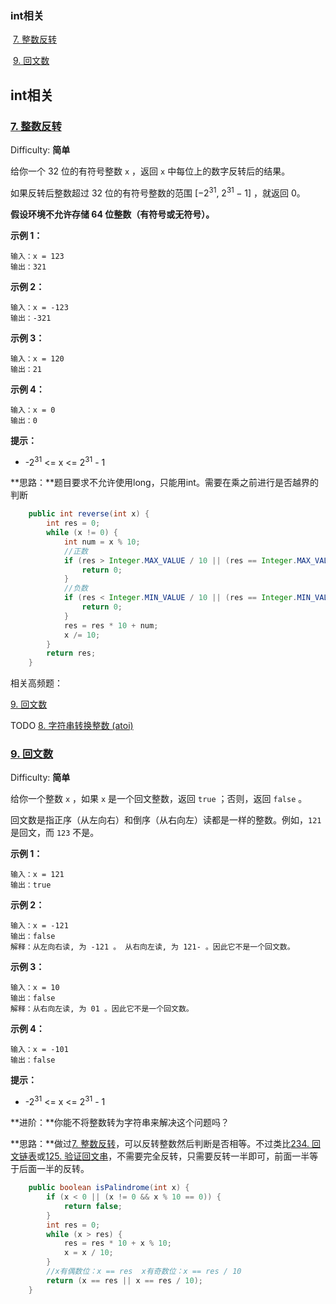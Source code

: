 ### int相关

​	[7. 整数反转](#7-整数反转)

​	[9. 回文数](#9-回文数)



## int相关

### [7. 整数反转](https://leetcode-cn.com/problems/reverse-integer/)

Difficulty: **简单**


给你一个 32 位的有符号整数 `x` ，返回 `x` 中每位上的数字反转后的结果。

如果反转后整数超过 32 位的有符号整数的范围 [−2<sup>31</sup>,  2<sup>31 </sup>− 1] ，就返回 0。

**假设环境不允许存储 64 位整数（有符号或无符号）。**

**示例 1：**

```
输入：x = 123
输出：321
```

**示例 2：**

```
输入：x = -123
输出：-321
```

**示例 3：**

```
输入：x = 120
输出：21
```

**示例 4：**

```
输入：x = 0
输出：0
```

**提示：**

* -2<sup>31</sup> <= x <= 2<sup>31</sup> - 1

**思路：**题目要求不允许使用long，只能用int。需要在乘之前进行是否越界的判断

```java
	public int reverse(int x) {
        int res = 0;
        while (x != 0) {
            int num = x % 10;
            //正数
            if (res > Integer.MAX_VALUE / 10 || (res == Integer.MAX_VALUE / 10 && num > 7)){
                return 0;
            }
            //负数
            if (res < Integer.MIN_VALUE / 10 || (res == Integer.MIN_VALUE / 10 && num < -8)){
                return 0;
            }
            res = res * 10 + num;
            x /= 10;
        }
        return res;
    }
```

相关高频题：

[9. 回文数](#9-回文数)

TODO [8. 字符串转换整数 (atoi)](https://leetcode-cn.com/problems/string-to-integer-atoi/)



### [9. 回文数](https://leetcode-cn.com/problems/palindrome-number/)

Difficulty: **简单**


给你一个整数 `x` ，如果 `x` 是一个回文整数，返回 `true` ；否则，返回 `false` 。

回文数是指正序（从左向右）和倒序（从右向左）读都是一样的整数。例如，`121` 是回文，而 `123` 不是。

**示例 1：**

```
输入：x = 121
输出：true
```

**示例 2：**

```
输入：x = -121
输出：false
解释：从左向右读, 为 -121 。 从右向左读, 为 121- 。因此它不是一个回文数。
```

**示例 3：**

```
输入：x = 10
输出：false
解释：从右向左读, 为 01 。因此它不是一个回文数。
```

**示例 4：**

```
输入：x = -101
输出：false
```

**提示：**

*   -2<sup>31</sup> <= x <= 2<sup>31</sup> - 1

**进阶：**你能不将整数转为字符串来解决这个问题吗？

**思路：**做过[7. 整数反转](#7-整数反转)，可以反转整数然后判断是否相等。不过类比[234. 回文链表](./链表.md/#234-回文链表)或[125. 验证回文串](./字符串.md/#125-验证回文串)，不需要完全反转，只需要反转一半即可，前面一半等于后面一半的反转。

```java
	public boolean isPalindrome(int x) {
        if (x < 0 || (x != 0 && x % 10 == 0)) {
            return false;
        }
        int res = 0;
        while (x > res) {
            res = res * 10 + x % 10;
            x = x / 10;
        }
        //x有偶数位：x == res  x有奇数位：x == res / 10
        return (x == res || x == res / 10);
    }
```